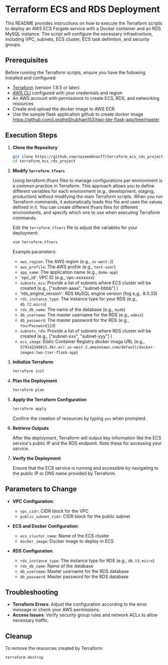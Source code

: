 # Terraform ECS and RDS Deployment

This README provides instructions on how to execute the Terraform scripts to deploy an AWS ECS Fargate service with a Docker container and an RDS MySQL instance. The script will configure the necessary infrastructure, including VPC, subnets, ECS cluster, ECS task definition, and security groups.

## Prerequisites

Before running the Terraform scripts, ensure you have the following installed and configured:

- [Terraform](https://www.terraform.io/downloads) (version 1.9.5 or later)
- [AWS CLI](https://aws.amazon.com/cli/) configured with your credentials and region
- An AWS account with permissions to create ECS, RDS, and networking resources
- Create and upload the docker image to AWS ECR
- Use the sample flask application github to create docker image https://github.com/LondheShubham153/two-tier-flask-app/tree/master

## Execution Steps

1. **Clone the Repository**

    ```bash
    git clone https://github.com/nazeemkhan77/terraform_ecs_rds_project.git
    cd terraform_ecs_rds_project
    ```

2. **Modify `terraform.tfvars`**

   Using terraform.tfvars files to manage configurations per environment is a common practice in Terraform. This approach allows you to define different variables for each environment (e.g., development, staging, production) without modifying the main Terraform scripts. When you run Terraform commands, it automatically loads this file and uses the values defined in it. You can create different tfvars files for different environments, and specify which one to use when executing Terraform commands.

   Edit the `terraform.tfvars` file to adjust the variables for your deployment:

    ```bash
    vim terraform.tfvars
    ```

    Example parameters:

    - `aws_region`: The AWS region (e.g., `us-west-2`)
    - `aws_profile`: The AWS profile (e.g., `test-user`)
    - `app_name`: The application name (e.g., `demo-app`)
    - 'vpc_id': VPC ID (e.g., vpc-xxxxxxx)
    - `subnets_ecs`: Provide a list of subnets where ECS cluster will be created (e.g., ["subnet-aaaa", "subnet-bbbb"] )
    - 'rds_engine_version': RDS MySQL engine version (fog e,g,. 8.0.33)
    - `rds_instance_type`: The instance type for your RDS (e.g., `db.t2.micro`)
    - `rds_db_name`: The name of the database (e.g., `mydb`)
    - `db_username`: The master username for the RDS (e.g., `admin`)
    - `db_password`: The master password for the RDS (e.g., `YourPassword123`)
    - `subnets_rds`: Provide a list of subnets where RDS cluster will be created (e.g., ["subnet-xxx", "subnet-yyy"] )
    - `ecs_image`: Elatic Container Registry docker imaga URL (e.g., `579142349015.dkr.ecr.us-west-2.amazonaws.com/default/docker-images:two-tier-flask-app`)

4. **Initialize Terraform**

    ```bash
    terraform init
    ```

5. **Plan the Deployment**

    ```bash
    terraform plan
    ```

6. **Apply the Terraform Configuration**

    ```bash
    terraform apply
    ```

    Confirm the creation of resources by typing `yes` when prompted.

7. **Retrieve Outputs**

    After the deployment, Terraform will output key information like the ECS service's public IP and the RDS endpoint. Note these for accessing your service.

8. **Verify the Deployment**

    Ensure that the ECS service is running and accessible by navigating to the public IP or DNS name provided by Terraform.

## Parameters to Change

- **VPC Configuration**:
  - `vpc_cidr`: CIDR block for the VPC
  - `public_subnet_cidr`: CIDR block for the public subnet

- **ECS and Docker Configuration**:
  - `ecs_cluster_name`: Name of the ECS cluster
  - `docker_image`: Docker image to deploy in ECS

- **RDS Configuration**:
  - `rds_instance_type`: The instance type for RDS (e.g., `db.t3.micro`)
  - `rds_db_name`: Name of the database
  - `db_username`: Master username for the RDS database
  - `db_password`: Master password for the RDS database

## Troubleshooting

- **Terraform Errors**: Adjust the configuration according to the error message or check your AWS permissions.
- **Access Issues**: Verify security group rules and network ACLs to allow necessary traffic.

## Cleanup

To remove the resources created by Terraform:

```bash
terraform destroy
